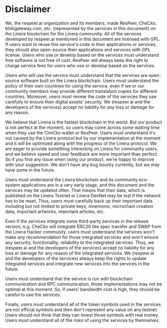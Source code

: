 # Disclaimer

We, the respeer.ai organization and its members, made ResPeer, CheCko, blobgateway.com, etc. (represented by the services in this document) on the Linera blockchain for the Linera community. All of the services developed by respeer.ai mentioned in this document are licensed with GPL. If users want to reuse this service's code in their applications or services, they should also open-source their applications and services with GPL license. Users who use or develop based on the services must understand free software is not free of cost. ResPeer will always keep the right to charge service fees for users who use or develop based on the services.

Users who will use the service must understand that the services are open-source software built on the Linera blockchain. Users must understand the policy of their own countries for using the service, even if we or our community members may provide different translation copies for different countries. Moreover, users must review the code of the services they use carefully to ensure their digital assets' security. We (respeer.ai and the developers of the services) accept no liability for any loss or damage for any reason.

We believe that Linera is the fastest blockchain in the world. But our product is not perfect at the moment, so users may come across some waiting time when they use the CheCko wallet or ResPeer. Users must understand it's not caused by the Linera protocol but by our implementation at the moment and it will be optimized along with the progress of the Linera protocol. We are eager to provide something interesting on Linera for community users, and we believe speed and user feedback are more important than perfect. So if you find any issue when using our product, we're happy to improve with your suggestion. We don't have any bug bounty currently, but we may have some in the future.

Users must understand the Linera blockchain and its community eco-system applications are in a very early stage, and this document and the services may be updated often. That means that their data, which is published on the Linera Testnet or Linera DevNet may be lost if the network has to be reset. Thus, users must carefully back up their important data including but not limited to private keys, mnemonic, microchain creation data, important artworks, important articles, etc.

Even if the services integrate some third-party services in the release version, e.g. CheCko will integrate ERC20 like spec transfer and SWAP from the Linera Hacker community, users must understand the services won't make any recommendation for those integrated services and won't ensure any security, functionality, reliability to the integrated services. Thus, we (respeer.ai and the developers of the services) accept no liability for any loss or damage for any reason of the integrated services. We (respeer.ai and the developers of the services) always keep the rights to update integrated services and integrate new services into the services in the future.

Users must understand that the service is run with blockchain communication and RPC communication, those implementations may not be optimal at this moment. So, if users' bandwidth cost is high, they should be careful to use the services.

Finally, users must understand all of the token symbols used in the services are not official symbols and then don't represent any value on any testnet. Users should not think that they can invest those symbols with real money. Users must understand all of the risks of using the services by themselves.
